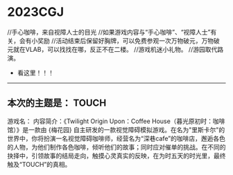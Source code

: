 # 2023CGJ
//手心咖啡，来自视障人士的目光
//如果游戏内容与“手心咖啡”、“视障人士”有关，会有小奖励
//活动结束后保留好胸牌，可以免费参观一次万物破元，万物破元就在VLAB，可以找找在哪，反正不在二楼。
//游戏机迷小礼物。
//游园取代路演。
- 看这里！！！
-------------------------------
本次的主题是： TOUCH
-------------------------------
游戏名：
内容简介：《Twilight Origin Upon：Coffee House（暮光原初时：咖啡馆）》是一款由 {梅花园} 自主研发的一款视觉障碍模拟游戏。在名为"里斯卡尔"的世界中，你将扮演一名视觉障碍咖啡师，经营名为“深巷cafe”的咖啡店，邂逅各色的人物，为他们制作各色咖啡，倾听他们的故事；同时应对催单的挑战。在不同的抉择中，引领故事的结局走向，触摸心灵真实的反映，在为时五天的时光里，最终触及“TOUCH”的真相。

 
